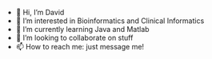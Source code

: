 - 👋 Hi, I’m David
- 👀 I’m interested in Bioinformatics and Clinical Informatics
- 🌱 I’m currently learning Java and Matlab
- 💞️ I’m looking to collaborate on stuff
- 📫 How to reach me: just message me!

<!---
DavidJMT/DavidJMT is a ✨ special ✨ repository because its `README.md` (this file) appears on your GitHub profile.
You can click the Preview link to take a look at your changes.
--->
